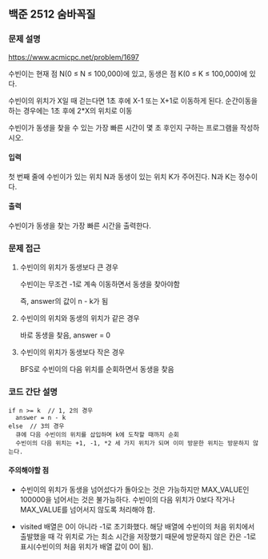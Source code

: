 ## 백준 2512 숨바꼭질

### 문제 설명

https://www.acmicpc.net/problem/1697

수빈이는 현재 점 N(0 ≤ N ≤ 100,000)에 있고, 동생은 점 K(0 ≤ K ≤ 100,000)에 있다.

수빈이의 위치가 X일 때 걷는다면 1초 후에 X-1 또는 X+1로 이동하게 된다. 순간이동을 하는 경우에는 1초 후에 2*X의 위치로 이동

수빈이가 동생을 찾을 수 있는 가장 빠른 시간이 몇 초 후인지 구하는 프로그램을 작성하시오.

#### 입력
첫 번째 줄에 수빈이가 있는 위치 N과 동생이 있는 위치 K가 주어진다. N과 K는 정수이다.

#### 출력
수빈이가 동생을 찾는 가장 빠른 시간을 출력한다.

### 문제 접근

1. 수빈이의 위치가 동생보다 큰 경우
    
    수빈이는 무조건 -1로 계속 이동하면서 동생을 찾아야함

    즉, answer의 값이 n - k가 됨

2. 수빈이의 위치와 동생의 위치가 같은 경우

    바로 동생을 찾음, answer = 0

3. 수빈이의 위치가 동생보다 작은 경우

    BFS로 수빈이의 다음 위치를 순회하면서 동생을 찾음

### 코드 간단 설명
```
if n >= k  // 1, 2의 경우
  answer = n - k
else  // 3의 경우
  큐에 다음 수빈이의 위치를 삽입하며 k에 도착할 때까지 순회
  수빈이의 다음 위치는 +1, -1, *2 세 가지 위치가 되며 이미 방문한 위치는 방문하지 않는다.
```

#### 주의해야할 점
- 수빈이의 위치가 동생을 넘어섰다가 돌아오는 것은 가능하지만 MAX_VALUE인 100000을 넘어서는 것은 불가능하다. 수빈이의 다음 위치가 0보다 작거나 MAX_VALUE를 넘어서지 않도록 처리해야 함.

- visited 배열은 0이 아니라 -1로 초기화했다. 해당 배열에 수빈이의 처음 위치에서 출발했을 때 각 위치로 가는 최소 시간을 저장했기 때문에 방문하지 않은 칸은 -1로 표시(수빈이의 처음 위치가 배열 값이 0이 됨).





